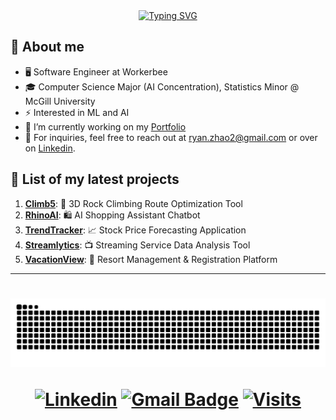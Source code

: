 <div align="center">
<a href="https://git.io/typing-svg"><img src="https://readme-typing-svg.herokuapp.com?font=Fira+Code&size=25&pause=1000&color=b3feff&center=true&vCenter=true&width=435&lines=Hello!+%F0%9F%91%8B+I'm+Ryan;Welcome+to+my+Github+page!" alt="Typing SVG" /></a>
</div>

## :book: About me
- 🖥 Software Engineer at Workerbee
- 🎓 Computer Science Major (AI Concentration), Statistics Minor @ McGill University
- ⚡ Interested in ML and AI
- 🔭 I’m currently working on my [Portfolio](https://github.com/ryanzhao2/Portfolio)
- 💬 For inquiries, feel free to reach out at ryan.zhao2@gmail.com or over on <a href="https://www.linkedin.com/in/ryanzhao2/">Linkedin</a>.</p>

## 📜 List of my latest projects

1. **[Climb5](https://github.com/ryanzhao2/Climb-5)**:        🧗 3D Rock Climbing Route Optimization Tool
2. **[RhinoAI](https://github.com/ryanzhao2/Rhino-AI)**:              🛍️ AI Shopping Assistant Chatbot
3. **[TrendTracker](https://github.com/ryanzhao2/TrendTracker)**:          📈 Stock Price Forecasting Application
4. **[Streamlytics](https://github.com/ryanzhao2/Streamlytics)**:      📺 Streaming Service Data Analysis Tool
5. **[VacationView](https://github.com/ryanzhao2/VacationView)**:     🏨  Resort Management & Registration Platform

<hr>
<h1 align="center">
<img alt="snake eating my contributions" src="https://raw.githubusercontent.com/ryanzhao2/ryanzhao2/output/github-contribution-grid-snake.svg" />

[![Linkedin](https://img.shields.io/badge/linked-in-369?style=flat-square&logo=linkedin&logoColor=white&color=blue)](https://www.linkedin.com/in/ryanzhao2)
[![Gmail Badge](https://img.shields.io/badge/-ryan.zhao2@gmail.com-c14438?style=flat-square&logo=Gmail&logoColor=white&color=blue&link=mailto:ryan.zhao2@gmail.com)](mailto:ryan.zhao2@gmail.com)
[![Visits](https://komarev.com/ghpvc/?username=ryanzhao2&logo=GitHub&label=github%20visits&color=336699&logoColor=white&style=flat-square)](https://github.com/ryanzhao2)
</div>

###
